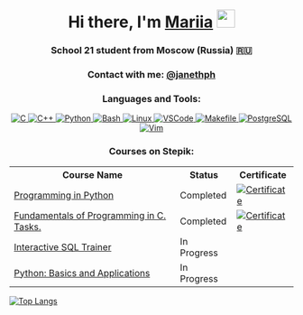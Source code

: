 <h1 align="center">Hi there, I'm <a href="https://daniilshat.ru/" target="_blank">Mariia</a>
<img src="https://github.com/blackcater/blackcater/raw/main/images/Hi.gif" height="32"/></h1>
<h3 align="center">School 21 student from Moscow (Russia) 🇷🇺</h3>

<h3 align="center">Contact with me: <a href="https://t.me/janethph" target="_blank">@janethph</a></h3>

<h3 align="center">Languages and Tools:</h3>
<p align="center">
    <a href="https://www.cprogramming.com/" target="_blank">
        <img src="https://img.shields.io/badge/C-00599C?style=flat&logo=c&logoColor=white" alt="C" />
    </a>
    <a href="https://cplusplus.com/" target="_blank">
        <img src="https://img.shields.io/badge/C%2B%2B-00599C?style=flat&logo=c%2B%2B&logoColor=white" alt="C++" />
    </a>
    <a href="https://www.python.org/" target="_blank">
        <img src="https://img.shields.io/badge/Python-3776AB?style=flat&logo=python&logoColor=white" alt="Python" />
    </a>
    <a href="https://www.gnu.org/software/bash/" target="_blank">
        <img src="https://img.shields.io/badge/Bash-4EAA25?style=flat&logo=gnu-bash&logoColor=white" alt="Bash" />
    </a>
    <a href="https://www.linux.org/" target="_blank">
        <img src="https://img.shields.io/badge/Linux-FCC624?style=flat&logo=linux&logoColor=black" alt="Linux" />
    </a>
    <a href="https://code.visualstudio.com/" target="_blank">
        <img src="https://img.shields.io/badge/VSCode-007ACC?style=flat&logo=visual-studio-code&logoColor=white" alt="VSCode" />
    </a>
    <a href="https://earthly.dev/blog/make-tutorial/" target="_blank">
        <img src="https://img.shields.io/badge/Makefile-E2231A?style=flat&logo=gnu&logoColor=white" alt="Makefile"/>
    </a>
    <a href="https://www.postgresql.org/" target="_blank">
        <img src="https://img.shields.io/badge/PostgreSQL-4169E1?style=flat&logo=postgresql&logoColor=white" alt="PostgreSQL" />
    </a>
    <a href="https://www.altlinux.org/Vim_учебник" target="_blank">
        <img src="https://img.shields.io/badge/Vim-019733?style=flat&logo=vim&logoColor=white" alt="Vim" />
    </a>
</p>

<h3 align="center">Courses on Stepik:</h3>
<table align="center">
    <tr>
        <th>Course Name</th>
        <th>Status</th>
        <th>Certificate</th>
    </tr>
    <tr>
        <td><a href="https://stepik.org/course/67/promo">Programming in Python</a></td>
        <td>Completed</td>
        <td><a href="https://stepik.org/cert/2647478"><img src="https://img.shields.io/badge/Certificate-4CAF50?style=flat&logo=certificate&logoColor=white" alt="Certificate" /></a></td>
    </tr>
    <tr>
        <td><a href="https://stepik.org/course/3078/promo">Fundamentals of Programming in C. Tasks.</a></td>
        <td>Completed</td>
        <td><a href="https://stepik.org/cert/2426831"><img src="https://img.shields.io/badge/Certificate-4CAF50?style=flat&logo=certificate&logoColor=white" alt="Certificate" /></a></td>
    </tr>
    <tr>
        <td><a href="https://stepik.org/course/63054/syllabus">Interactive SQL Trainer</a></td>
        <td>In Progress</td>
        <td></td>
    </tr>
    <tr>
        <td><a href="https://stepik.org/course/512/syllabus">Python: Basics and Applications</a></td>
        <td>In Progress</td>
        <td></td>
    </tr>
</table>

[![Top Langs](https://github-readme-stats.vercel.app/api/top-langs/?username=anuraghazra&layout=compact&langs_count=6&card_width=400&hide=javascript,html,css&custom_title=My%20Top%20Languages&theme=radical)](https://github.com/anuraghazra/github-readme-stats)
